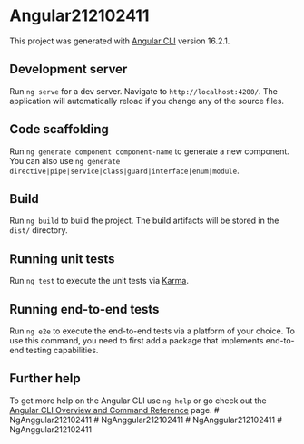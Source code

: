 # Angular212102411

This project was generated with [Angular CLI](https://github.com/angular/angular-cli) version 16.2.1.

## Development server

Run `ng serve` for a dev server. Navigate to `http://localhost:4200/`. The application will automatically reload if you change any of the source files.

## Code scaffolding

Run `ng generate component component-name` to generate a new component. You can also use `ng generate directive|pipe|service|class|guard|interface|enum|module`.

## Build

Run `ng build` to build the project. The build artifacts will be stored in the `dist/` directory.

## Running unit tests

Run `ng test` to execute the unit tests via [Karma](https://karma-runner.github.io).

## Running end-to-end tests

Run `ng e2e` to execute the end-to-end tests via a platform of your choice. To use this command, you need to first add a package that implements end-to-end testing capabilities.

## Further help

To get more help on the Angular CLI use `ng help` or go check out the [Angular CLI Overview and Command Reference](https://angular.io/cli) page.
#   N g A n g g u l a r 2 1 2 1 0 2 4 1 1  
 #   N g A n g g u l a r 2 1 2 1 0 2 4 1 1  
 #   N g A n g g u l a r 2 1 2 1 0 2 4 1 1  
 #   N g A n g g u l a r 2 1 2 1 0 2 4 1 1  
 